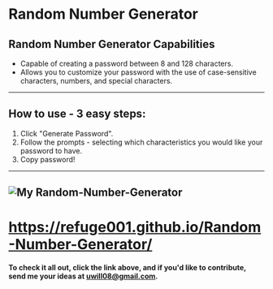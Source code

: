 # Random Number Generator
## Random Number Generator Capabilities
* Capable of creating a password between 8 and 128 characters.
* Allows you to customize your password with the use of case-sensitive characters, numbers, and special characters.
---
## How to use - 3 easy steps:
1. Click "Generate Password".
2. Follow the prompts - selecting which characteristics you would like your password to have.
3. Copy password!

---
![My Random-Number-Generator](/assets/img/RNG.bmp)
---
# https://refuge001.github.io/Random-Number-Generator/
#### To check it all out, click the link above, and if you'd like to contribute, send me your ideas at uwill08@gmail.com.